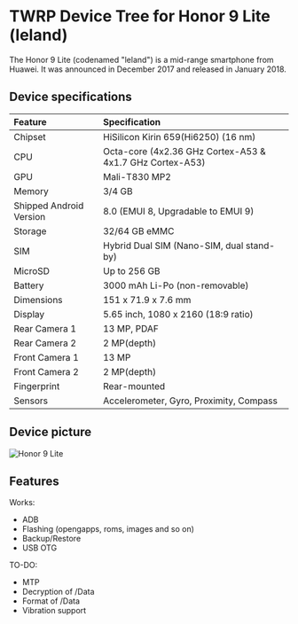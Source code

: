 # TWRP Device Tree for Honor 9 Lite (leland)

The Honor 9 Lite (codenamed "leland") is a mid-range smartphone from Huawei. It was announced in December 2017 and released in January 2018.

## Device specifications

| Feature                 | Specification                                                   |
| :---------------------- | :---------------------------------------------------------------|
| Chipset                 | HiSilicon Kirin 659(Hi6250) (16 nm)                             |
| CPU                     | Octa-core (4x2.36 GHz Cortex-A53 & 4x1.7 GHz Cortex-A53)        |
| GPU                     | Mali-T830 MP2                                                   |
| Memory                  | 3/4 GB                                                          |
| Shipped Android Version | 8.0 (EMUI 8, Upgradable to EMUI 9)                              |
| Storage                 | 32/64 GB eMMC                                                   |
| SIM                     | Hybrid Dual SIM (Nano-SIM, dual stand-by)                       |
| MicroSD                 | Up to 256 GB                                                    |
| Battery                 | 3000 mAh Li-Po (non-removable)                                  |
| Dimensions              | 151 x 71.9 x 7.6 mm                                             |
| Display                 | 5.65 inch, 1080 x 2160 (18:9 ratio)                             |
| Rear Camera 1           | 13 MP, PDAF                                                     |
| Rear Camera 2           | 2 MP(depth)                                                     |
| Front Camera 1          | 13 MP                                                           |
| Front Camera 2          | 2 MP(depth)                                                     |
| Fingerprint             | Rear-mounted                                                    |
| Sensors                 | Accelerometer, Gyro, Proximity, Compass                         |

## Device picture

![Honor 9 Lite](https://www.ixbt.com/img/00/02/06/06/images/h9l-2.jpg)

## Features

Works:

- ADB
- Flashing (opengapps, roms, images and so on)
- Backup/Restore
- USB OTG

TO-DO:

- MTP
- Decryption of /Data
- Format of /Data
- Vibration support
